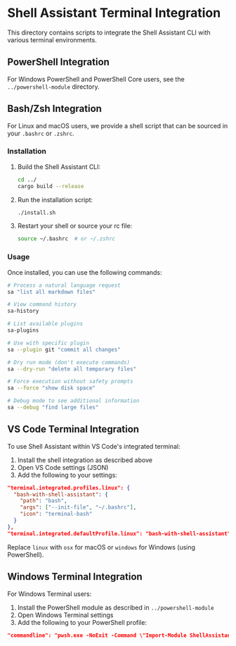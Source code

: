 # Shell Assistant Terminal Integration

This directory contains scripts to integrate the Shell Assistant CLI with various terminal environments.

## PowerShell Integration

For Windows PowerShell and PowerShell Core users, see the `../powershell-module` directory.

## Bash/Zsh Integration

For Linux and macOS users, we provide a shell script that can be sourced in your `.bashrc` or `.zshrc`.

### Installation

1. Build the Shell Assistant CLI:
   ```bash
   cd ../
   cargo build --release
   ```

2. Run the installation script:
   ```bash
   ./install.sh
   ```

3. Restart your shell or source your rc file:
   ```bash
   source ~/.bashrc  # or ~/.zshrc
   ```

### Usage

Once installed, you can use the following commands:

```bash
# Process a natural language request
sa "list all markdown files"

# View command history
sa-history

# List available plugins
sa-plugins

# Use with specific plugin
sa --plugin git "commit all changes"

# Dry run mode (don't execute commands)
sa --dry-run "delete all temporary files"

# Force execution without safety prompts
sa --force "show disk space"

# Debug mode to see additional information
sa --debug "find large files"
```

## VS Code Terminal Integration

To use Shell Assistant within VS Code's integrated terminal:

1. Install the shell integration as described above
2. Open VS Code settings (JSON)
3. Add the following to your settings:

```json
"terminal.integrated.profiles.linux": {
  "bash-with-shell-assistant": {
    "path": "bash",
    "args": ["--init-file", "~/.bashrc"],
    "icon": "terminal-bash"
  }
},
"terminal.integrated.defaultProfile.linux": "bash-with-shell-assistant"
```

Replace `linux` with `osx` for macOS or `windows` for Windows (using PowerShell).

## Windows Terminal Integration

For Windows Terminal users:

1. Install the PowerShell module as described in `../powershell-module`
2. Open Windows Terminal settings
3. Add the following to your PowerShell profile:

```json
"commandline": "pwsh.exe -NoExit -Command \"Import-Module ShellAssistant\""
```
